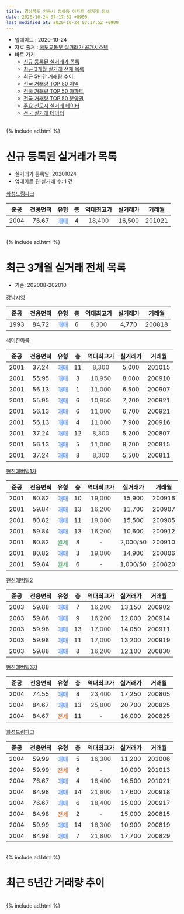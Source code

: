 ```yaml
---
title: 경상북도 안동시 정하동 아파트 실거래 정보
date: 2020-10-24 07:17:52 +0900
last_modified_at: 2020-10-24 07:17:52 +0900
---
```


* 업데이트 : 2020-10-24
* 자료 출처 : [국토교통부 실거래가 공개시스템](http://rt.molit.go.kr)
* 바로 가기
    * [신규 등록된 실거래가 목록](#신규-등록된-실거래가-목록)
    * [최근 3개월 실거래 전체 목록](#최근-3개월-실거래-전체-목록)
    * [최근 5년간 거래량 추이](#최근-5년간-거래량-추이)
    * [전국 거래량 TOP 50 지역](https://inasie.github.io/apt-trade-info/최근-3개월-전국에서-가장-거래가-많이-발생한-지역)
    * [전국 거래량 TOP 50 아파트](https://inasie.github.io/apt-trade-info/최근-3개월-전국에서-가장-거래가-많이-발생한-아파트)
    * [전국 거래량 TOP 50 분양권](https://inasie.github.io/apt-trade-info/최근-3개월-전국에서-가장-거래가-많이-발생한-분양권)
    * [주요 신도시 실거래 데이터](https://inasie.github.io/apt-trade-info/주요-신도시)
    * [전국 실거래 데이터](https://inasie.github.io/apt-trade-info/전국)
<br>
{% include ad.html %}
<br>

# 신규 등록된 실거래가 목록
* 실거래가 등록일: 20201024
* 업데이트 된 실거래 수: 1 건


[화성드림파크](https://search.naver.com/search.naver?query=%EA%B2%BD%EC%83%81%EB%B6%81%EB%8F%84+%EC%95%88%EB%8F%99%EC%8B%9C+%EC%A0%95%ED%95%98%EB%8F%99+%ED%99%94%EC%84%B1%EB%93%9C%EB%A6%BC%ED%8C%8C%ED%81%AC)

|준공|전용면적|유형|층|역대최고가|실거래가|거래월|
|:---:|:---:|:---:|:---:|:---:|:---:|:---:|
|2004|76.67|<span style="color:#4285f3">매매</span>|4|<span style="color:#444444">18,400</span>|16,500|201021|


<br>
{% include ad.html %}
<br>

# 최근 3개월 실거래 전체 목록
* 기준: 202008-202010


[강남시영](https://search.naver.com/search.naver?query=%EA%B2%BD%EC%83%81%EB%B6%81%EB%8F%84+%EC%95%88%EB%8F%99%EC%8B%9C+%EC%A0%95%ED%95%98%EB%8F%99+%EA%B0%95%EB%82%A8%EC%8B%9C%EC%98%81)

|준공|전용면적|유형|층|역대최고가|실거래가|거래월|
|:---:|:---:|:---:|:---:|:---:|:---:|:---:|
|1993|84.72|<span style="color:#4285f3">매매</span>|6|<span style="color:#444444">8,300</span>|4,770|200818|

[석미한아름](https://search.naver.com/search.naver?query=%EA%B2%BD%EC%83%81%EB%B6%81%EB%8F%84+%EC%95%88%EB%8F%99%EC%8B%9C+%EC%A0%95%ED%95%98%EB%8F%99+%EC%84%9D%EB%AF%B8%ED%95%9C%EC%95%84%EB%A6%84)

|준공|전용면적|유형|층|역대최고가|실거래가|거래월|
|:---:|:---:|:---:|:---:|:---:|:---:|:---:|
|2001|37.24|<span style="color:#4285f3">매매</span>|11|<span style="color:#444444">8,300</span>|5,000|201015|
|2001|55.95|<span style="color:#4285f3">매매</span>|3|<span style="color:#444444">10,950</span>|8,000|200910|
|2001|56.13|<span style="color:#4285f3">매매</span>|1|<span style="color:#444444">11,000</span>|6,500|200907|
|2001|55.95|<span style="color:#4285f3">매매</span>|6|<span style="color:#444444">10,950</span>|7,200|200921|
|2001|56.13|<span style="color:#4285f3">매매</span>|6|<span style="color:#444444">11,000</span>|6,700|200921|
|2001|56.13|<span style="color:#4285f3">매매</span>|4|<span style="color:#444444">11,000</span>|7,900|200916|
|2001|37.24|<span style="color:#4285f3">매매</span>|12|<span style="color:#444444">8,300</span>|5,200|200807|
|2001|56.13|<span style="color:#4285f3">매매</span>|5|<span style="color:#444444">11,000</span>|8,200|200815|
|2001|37.24|<span style="color:#4285f3">매매</span>|8|<span style="color:#444444">8,300</span>|5,500|200811|

[현진에버빌1차](https://search.naver.com/search.naver?query=%EA%B2%BD%EC%83%81%EB%B6%81%EB%8F%84+%EC%95%88%EB%8F%99%EC%8B%9C+%EC%A0%95%ED%95%98%EB%8F%99+%ED%98%84%EC%A7%84%EC%97%90%EB%B2%84%EB%B9%8C1%EC%B0%A8)

|준공|전용면적|유형|층|역대최고가|실거래가|거래월|
|:---:|:---:|:---:|:---:|:---:|:---:|:---:|
|2001|80.82|<span style="color:#4285f3">매매</span>|10|<span style="color:#444444">19,000</span>|15,900|200916|
|2001|59.84|<span style="color:#4285f3">매매</span>|13|<span style="color:#444444">16,200</span>|11,700|200907|
|2001|80.82|<span style="color:#4285f3">매매</span>|11|<span style="color:#444444">19,000</span>|15,500|200905|
|2001|59.84|<span style="color:#4285f3">매매</span>|13|<span style="color:#444444">16,200</span>|10,600|200912|
|2001|80.82|<span style="color:#34a853">월세</span>|8|<span style="color:#444444">-</span>|2,000/50|200910|
|2001|80.82|<span style="color:#4285f3">매매</span>|3|<span style="color:#444444">19,000</span>|14,900|200806|
|2001|59.84|<span style="color:#34a853">월세</span>|6|<span style="color:#444444">-</span>|1,000/50|200820|

[현진에버빌2](https://search.naver.com/search.naver?query=%EA%B2%BD%EC%83%81%EB%B6%81%EB%8F%84+%EC%95%88%EB%8F%99%EC%8B%9C+%EC%A0%95%ED%95%98%EB%8F%99+%ED%98%84%EC%A7%84%EC%97%90%EB%B2%84%EB%B9%8C2)

|준공|전용면적|유형|층|역대최고가|실거래가|거래월|
|:---:|:---:|:---:|:---:|:---:|:---:|:---:|
|2003|59.88|<span style="color:#4285f3">매매</span>|7|<span style="color:#444444">16,200</span>|13,150|200902|
|2003|59.88|<span style="color:#4285f3">매매</span>|9|<span style="color:#444444">16,200</span>|12,000|200914|
|2003|59.98|<span style="color:#4285f3">매매</span>|13|<span style="color:#444444">17,000</span>|14,050|200911|
|2003|59.98|<span style="color:#4285f3">매매</span>|11|<span style="color:#444444">17,000</span>|13,200|200919|
|2003|59.88|<span style="color:#4285f3">매매</span>|8|<span style="color:#444444">16,200</span>|12,100|200830|

[현진에버빌3차](https://search.naver.com/search.naver?query=%EA%B2%BD%EC%83%81%EB%B6%81%EB%8F%84+%EC%95%88%EB%8F%99%EC%8B%9C+%EC%A0%95%ED%95%98%EB%8F%99+%ED%98%84%EC%A7%84%EC%97%90%EB%B2%84%EB%B9%8C3%EC%B0%A8)

|준공|전용면적|유형|층|역대최고가|실거래가|거래월|
|:---:|:---:|:---:|:---:|:---:|:---:|:---:|
|2004|74.55|<span style="color:#4285f3">매매</span>|8|<span style="color:#444444">23,400</span>|17,250|200805|
|2004|84.67|<span style="color:#4285f3">매매</span>|13|<span style="color:#444444">25,800</span>|20,700|200825|
|2004|84.67|<span style="color:#ff5a00">전세</span>|11|<span style="color:#444444">-</span>|16,000|200825|

[화성드림파크](https://search.naver.com/search.naver?query=%EA%B2%BD%EC%83%81%EB%B6%81%EB%8F%84+%EC%95%88%EB%8F%99%EC%8B%9C+%EC%A0%95%ED%95%98%EB%8F%99+%ED%99%94%EC%84%B1%EB%93%9C%EB%A6%BC%ED%8C%8C%ED%81%AC)

|준공|전용면적|유형|층|역대최고가|실거래가|거래월|
|:---:|:---:|:---:|:---:|:---:|:---:|:---:|
|2004|59.99|<span style="color:#4285f3">매매</span>|5|<span style="color:#444444">16,300</span>|11,200|201006|
|2004|59.99|<span style="color:#ff5a00">전세</span>|6|<span style="color:#444444">-</span>|10,000|201013|
|2004|76.67|<span style="color:#4285f3">매매</span>|4|<span style="color:#444444">18,400</span>|16,500|201021|
|2004|84.98|<span style="color:#4285f3">매매</span>|14|<span style="color:#444444">21,800</span>|17,600|200918|
|2004|76.67|<span style="color:#4285f3">매매</span>|6|<span style="color:#444444">18,400</span>|15,000|200917|
|2004|84.98|<span style="color:#ff5a00">전세</span>|2|<span style="color:#444444">-</span>|15,000|200815|
|2004|59.99|<span style="color:#4285f3">매매</span>|14|<span style="color:#444444">16,300</span>|10,900|200819|
|2004|84.98|<span style="color:#4285f3">매매</span>|7|<span style="color:#444444">21,800</span>|17,700|200829|


<br>
{% include ad.html %}
<br>

# 최근 5년간 거래량 추이


<div style="width:100%;">
    <canvas id="deal_progress" height="200"></canvas>
</div>

<script>
new Chart(document.getElementById("deal_progress"), {
    type: 'line',
    data: {
        labels: ['201510','201511','201512','201601','201602','201603','201604','201605','201606','201607','201608','201609','201610','201611','201612','201701','201702','201703','201704','201705','201706','201707','201708','201709','201710','201711','201712','201801','201802','201803','201804','201805','201806','201807','201808','201809','201810','201811','201812','201901','201902','201903','201904','201905','201906','201907','201908','201909','201910','201911','201912','202001','202002','202003','202004','202005','202006','202007','202008','202009','202010'],
        datasets: [{
            label: '매매',
            pointRadius: 1,
            data: [14, 16, 11, 15, 17, 19, 9, 6, 9, 11, 11, 12, 11, 7, 10, 11, 21, 10, 15, 14, 8, 12, 12, 13, 8, 6, 14, 9, 7, 14, 9, 9, 13, 8, 18, 13, 13, 11, 8, 11, 6, 12, 12, 10, 11, 17, 12, 11, 13, 14, 8, 14, 18, 10, 10, 16, 24, 12, 10, 15, 3],
            borderColor: "rgba(255, 201, 14, 1)",
            backgroundColor: "rgba(255, 201, 14, 0.5)",
            fill: false,
            lineTension: 0
        },{
            label: '전월세',
            pointRadius: 1,
            data: [2, 4, 6, 6, 5, 4, 2, 3, 0, 6, 1, 1, 0, 0, 4, 2, 5, 3, 0, 0, 5, 1, 3, 0, 7, 4, 5, 5, 5, 10, 6, 4, 3, 7, 9, 2, 4, 3, 4, 3, 3, 2, 1, 1, 5, 1, 2, 1, 3, 5, 5, 6, 5, 6, 1, 3, 2, 3, 3, 1, 1],
            borderColor: "rgba(0, 141, 185, 1)",
            backgroundColor: "rgba(0, 141, 185, 0.5)",
            fill: false,
            lineTension: 0
        }
        ]
    },
    options: {
        responsive: true,
        title: {
            display: false
        },
        tooltips: {
            mode: 'index',
            intersect: false
        },
        hover: {
            mode: 'nearest',
            intersect: true
        },
        scales: {
            xAxes: [{
                display: true,
                scaleLabel: {
                    display: true,
                    labelString: '년/월'
                }
            }],
            yAxes: [{
                display: true,
                ticks: {
                    suggestedMin: 0,
                },
                scaleLabel: {
                    display: true,
                    labelString: '실거래 수'
                }
            }]
        }
    }
});

</script>


<br>
{% include ad.html %}
<br>


